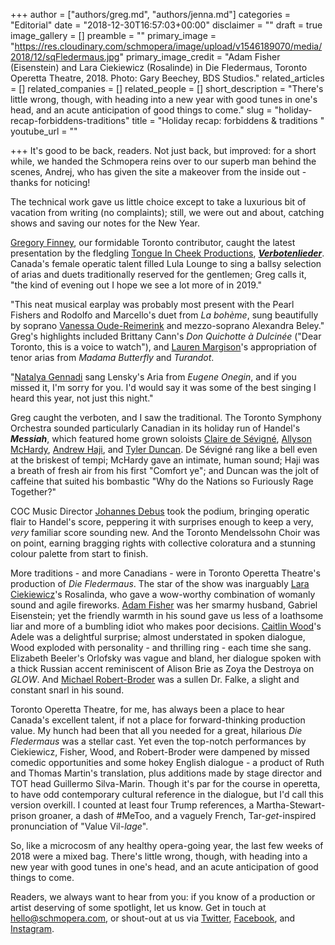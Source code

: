 +++
author = ["authors/greg.md", "authors/jenna.md"]
categories = "Editorial"
date = "2018-12-30T16:57:03+00:00"
disclaimer = ""
draft = true
image_gallery = []
preamble = ""
primary_image = "https://res.cloudinary.com/schmopera/image/upload/v1546189070/media/2018/12/sqFledermaus.jpg"
primary_image_credit = "Adam Fisher (Eisenstein) and Lara Ciekiewicz (Rosalinde) in Die Fledermaus, Toronto Operetta Theatre, 2018. Photo: Gary Beechey, BDS Studios."
related_articles = []
related_companies = []
related_people = []
short_description = "There's little wrong, though, with heading into a new year with good tunes in one's head, and an acute anticipation of good things to come."
slug = "holiday-recap-forbiddens-traditions"
title = "Holiday recap: forbiddens & traditions "
youtube_url = ""

+++
It's good to be back, readers. Not just back, but improved: for a short while, we handed the Schmopera reins over to our superb man behind the scenes, Andrej, who has given the site a makeover from the inside out - thanks for noticing!

The technical work gave us little choice except to take a luxurious bit of vacation from writing (no complaints); still, we were out and about, catching shows and saving our notes for the New Year.

[Gregory Finney](/authors/greg/), our formidable Toronto contributor, caught the latest presentation by the fledgling [Tongue In Cheek Productions](/scene/companies/tongue-in-cheek-productions/), [**_Verbotenlieder_**](/dont-miss-verbotenlieder/). Canada's female operatic talent filled Lula Lounge to sing a ballsy selection of arias and duets traditionally reserved for the gentlemen; Greg calls it, "the kind of evening out I hope we see a lot more of in 2019."

"This neat musical earplay was probably most present with the Pearl Fishers and Rodolfo and Marcello's duet from _La bohème_, sung beautifully by soprano [Vanessa Oude-Reimerink](/scene/people/vanessa-oude-reimerink/) and mezzo-soprano Alexandra Beley." Greg's highlights included Brittany Cann's _Don Quichotte à Dulcinée_ ("Dear Toronto, this is a voice to watch"), and [Lauren Margison](/scene/people/lauren-margison/)'s appropriation of tenor arias from _Madama Butterfly_ and _Turandot_.

"[Natalya Gennadi](/scene/people/natalya-gennadi/) sang Lensky's Aria from _Eugene Onegin_, and if you missed it, I'm sorry for you. I'd would say it was some of the best singing I heard this year, not just this night."

Greg caught the verboten, and I saw the traditional. The Toronto Symphony Orchestra sounded particularly Canadian in its holiday run of Handel's **_Messiah_**, which featured home grown soloists [Claire de Sévigné](/claire-de-sevigne-sing-fast-high/), [Allyson McHardy](/scene/people/allyson-mchardy/), [Andrew Haji](/scene/people/andrew-haji/), and [Tyler Duncan](/scene/people/tyler-duncan/). De Sévigné rang like a bell even at the briskest of tempi; McHardy gave an intimate, human sound; Haji was a breath of fresh air from his first "Comfort ye"; and Duncan was the jolt of caffeine that suited his bombastic "Why do the Nations so Furiously Rage Together?"

COC Music Director [Johannes Debus](/scene/people/johannes-debus/) took the podium, bringing operatic flair to Handel's score, peppering it with surprises enough to keep a very, _very_ familiar score sounding new. And the Toronto Mendelssohn Choir was on point, earning bragging rights with collective coloratura and a stunning colour palette from start to finish.

More traditions - and more Canadians - were in Toronto Operetta Theatre's production of _Die Fledermaus_. The star of the show was inarguably [Lara Ciekiewicz](/scene/people/lara-ciekiewicz/)'s Rosalinda, who gave a wow-worthy combination of womanly sound and agile fireworks. [Adam Fisher](/scene/people/adam-fisher/) was her smarmy husband, Gabriel Eisenstein; yet the friendly warmth in his sound gave us less of a loathsome liar and more of a bumbling idiot who makes poor decisions. [Caitlin Wood](/scene/people/caitlin-wood/)'s Adele was a delightful surprise; almost understated in spoken dialogue, Wood exploded with personality - and thrilling ring - each time she sang. Elizabeth Beeler's Orlofsky was vague and bland, her dialogue spoken with a thick Russian accent reminiscent of Alison Brie as Zoya the Destroya on _GLOW_. And [Michael Robert-Broder](/scene/people/michael-robert-broder/) was a sullen Dr. Falke, a slight and constant snarl in his sound.

Toronto Operetta Theatre, for me, has always been a place to hear Canada's excellent talent, if not a place for forward-thinking production value. My hunch had been that all you needed for a great, hilarious _Die Fledermaus_ was a stellar cast. Yet even the top-notch performances by Ciekiewicz, Fisher, Wood, and Robert-Broder were dampened by missed comedic opportunities and some hokey English dialogue - a product of Ruth and Thomas Martin's translation, plus additions made by stage director and TOT head Guillermo Silva-Marin. Though it's par for the course in operetta, to have odd contemporary cultural reference in the dialogue, but I'd call this version overkill. I counted at least four Trump references, a Martha-Stewart-prison groaner, a dash of #MeToo, and a vaguely French, Tar-_get_-inspired pronunciation of "Value Vil-_lage_".

So, like a microcosm of any healthy opera-going year, the last few weeks of 2018 were a mixed bag. There's little wrong, though, with heading into a new year with good tunes in one's head, and an acute anticipation of good things to come.

Readers, we always want to hear from you: if you know of a production or artist deserving of some spotlight, let us know. Get in touch at [hello@schmopera.com](mailto:hello@schmopera.com), or shout-out at us via [Twitter](https://twitter.com/Schmopera), [Facebook](https://www.facebook.com/schmopera/), and [Instagram](https://www.instagram.com/schmopera/).